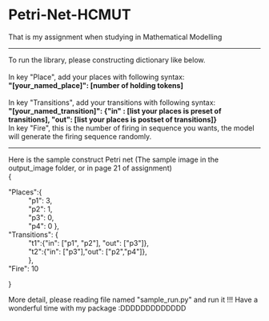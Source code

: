 # Petri-Net-HCMUT
That is my assignment when studying in Mathematical Modelling

*******************************************************************************************************************************************************************************************************
To run the library, please constructing dictionary like below.												<br>					      
In key "Place", add your places with following syntax:<br> <b>"[your_named_place]": [number of holding tokens]</b> <br>												      
In key "Transitions", add your transitions with following syntax: <br> <b>"[your_named_transition]": {"in" : [list your places is preset of transitions], "out": [list your places is postset of transitions]} </b><br>
In key "Fire", this is the number of firing in sequence you wants, the model will generate the firing sequence randomly.									      <br>
*******************************************************************************************************************************************************************************************************
Here is the sample construct Petri net (The sample image in the output_image folder, or in page 21 of assignment)
<br>{<br>
<dl>
  <dt>"Places":{	
			<dd>"p1": 3, 
			<dd>"p2": 1, 
			<dd>"p3": 0, 
			<dd>"p4": 0  
		},<br>
	<dt>"Transitions": { <br>
			<dd>"t1":{"in": ["p1", "p2"], "out": ["p3"]}, <br>
			<dd>"t2":{"in": ["p3"],"out": ["p2","p4"]},  <br>
			}, <br>
	<dt>"Fire": 10
 </dl>
} <br>

More detail, please reading file named "sample_run.py" and run it !!!
Have a wonderful time with my package :DDDDDDDDDDDDD
